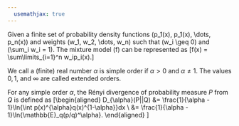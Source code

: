 ```yaml
---
  usemathjax: true
---
```


Given a finite set of probability density functions \(p_1(x), p_1(x), \dots, p_n(x)\) and weights \(w_1, w_2, \dots, w_n\) such that \(w_i \geq 0\) and \(\sum_i w_i = 1\). The mixture model \(f\) can be represented as \[f(x) = \sum\limits_{i=1}^n w_ip_i(x).\]

We call a (finite) real number $\alpha$ is simple order if $\alpha > 0$ and $\alpha \neq 1$. The values $0,1,$ and $\infty$ are called extended orders.

For any simple order $\alpha$, the Rényi divergence of probability measure $P$ from $Q$ is defined as
\[\begin{aligned} D_{\alpha}(P||Q) &= \frac{1}{\alpha - 1}\ln{\int p(x)^{\alpha}q(x)^{1-\alpha}}dx \\
                                   &= \frac{1}{\alpha - 1}\ln{\mathbb{E}_q(p/q)^\alpha}. \end{aligned}
                                   \]
